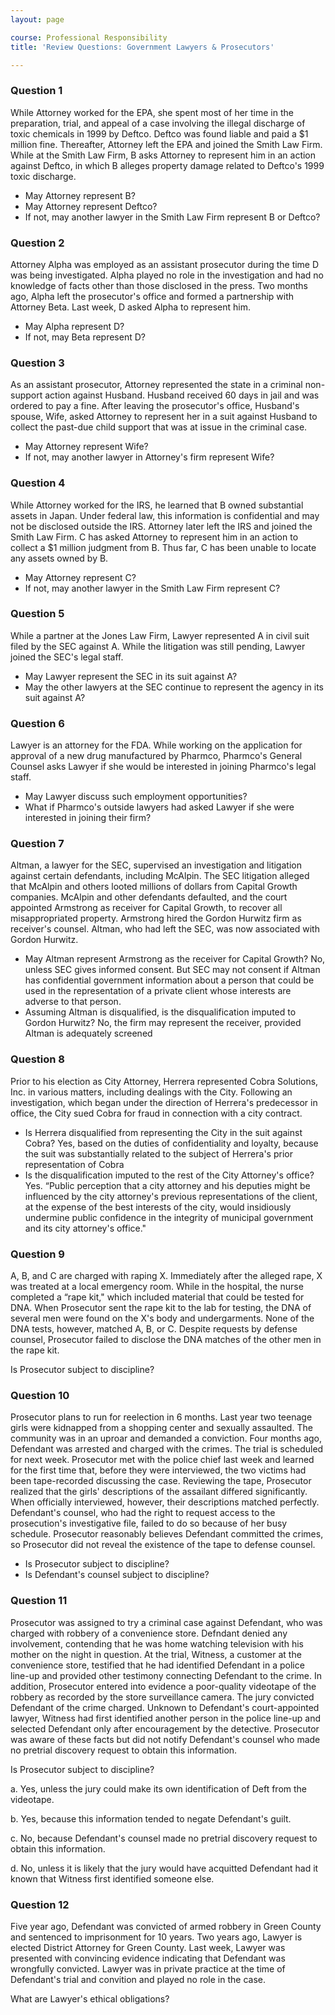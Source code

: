 ```yaml
---
layout: page

course: Professional Responsibility
title: 'Review Questions: Government Lawyers & Prosecutors'

---
```


### Question 1

While Attorney worked for the EPA, she spent most of her time in the preparation, trial, and appeal of a case involving the illegal discharge of toxic chemicals in 1999 by Deftco. Deftco was found liable and paid a $1 million fine. Thereafter, Attorney left the EPA and joined the Smith Law Firm. While at the Smith Law Firm, B asks Attorney to represent him in an action against Deftco, in which B alleges property damage related to Deftco's 1999 toxic discharge. 

- May Attorney represent B?
- May Attorney represent Deftco?
- If not, may another lawyer in the Smith Law Firm represent B or Deftco? 

### Question 2

Attorney Alpha was employed as an assistant prosecutor during the time D was being investigated. Alpha played no role in the investigation and had no knowledge of facts other than those disclosed in the press. Two months ago, Alpha left the prosecutor's office and formed a partnership with Attorney Beta. Last week, D asked Alpha to represent him.

- May Alpha represent D?
- If not, may Beta represent D?

### Question 3

As an assistant prosecutor, Attorney represented the state in a criminal non-support action against Husband. Husband received 60 days in jail and was ordered to pay a fine. After leaving the prosecutor's office, Husband's spouse, Wife, asked Attorney to represent her in a suit against Husband to collect the past-due child support that was at issue in the criminal case.
	
- May Attorney represent Wife?
- If not, may another lawyer in Attorney's firm represent Wife?

### Question 4

While Attorney worked for the IRS, he learned that B owned substantial assets in Japan. Under federal law, this information is confidential and may not be disclosed outside the IRS. Attorney later left the IRS and joined the Smith Law Firm. C has asked Attorney to represent him in an action to collect a $1 million judgment from B. Thus far, C has been unable to locate any assets owned by B. 
	
- May Attorney represent C?
- If not, may another lawyer in the Smith Law Firm represent C?

### Question 5

While a partner at the Jones Law Firm, Lawyer represented A in civil suit filed by the SEC against A. While the litigation was still pending, Lawyer joined the SEC's legal staff. 
	
- May Lawyer represent the SEC in its suit against A?
- May the other lawyers at the SEC continue to represent the agency in its suit against A?

### Question 6

Lawyer is an attorney for the FDA. While working on the application for approval of a new drug manufactured by Pharmco, Pharmco's General Counsel asks Lawyer if she would be interested in joining Pharmco's legal staff. 
	
- May Lawyer discuss such employment opportunities?
- What if Pharmco's outside lawyers had asked Lawyer if she were interested in joining their firm?

### Question 7

Altman, a lawyer for the SEC, supervised an investigation and litigation against certain defendants, including McAlpin. The SEC litigation alleged that McAlpin and others looted millions of dollars from Capital Growth companies. McAlpin and other defendants defaulted, and the court appointed Armstrong as receiver for Capital Growth, to recover all misappropriated property. Armstrong hired the Gordon Hurwitz firm as receiver's counsel. Altman, who had left the SEC, was now associated with Gordon Hurwitz. 
	
- May Altman represent Armstrong as the receiver for Capital Growth? No, unless SEC gives informed consent. But SEC may not consent if Altman has confidential government information about a person that could be used in the representation of a private client whose interests are adverse to that person. 
- Assuming Altman is disqualified, is the disqualification imputed to Gordon Hurwitz? No, the firm may represent the receiver, provided Altman is adequately screened

### Question 8

Prior to his election as City Attorney, Herrera represented Cobra Solutions, Inc. in various matters, including dealings with the City. Following an investigation, which began under the direction of Herrera's predecessor in office, the City sued Cobra for fraud in connection with a city contract. 
	
- Is Herrera disqualified from representing the City in the suit against Cobra? Yes, based on the duties of confidentiality and loyalty, because the suit was substantially related to the subject of Herrera's prior representation of Cobra
- Is the disqualification imputed to the rest of the City Attorney's office? Yes. “Public perception that a city attorney and his deputies might be influenced by the city attorney's previous representations of the client, at the expense of the best interests of the city, would insidiously undermine public confidence in the integrity of municipal government and its city attorney's office."

### Question 9

A, B, and C are charged with raping X. Immediately after the alleged rape, X was treated at a local emergency room. While in the hospital, the nurse completed a “rape kit," which included material that could be tested for DNA. When Prosecutor sent the rape kit to the lab for testing, the DNA of several men were found on the X's body and undergarments. None of the DNA tests, however, matched A, B, or C. Despite requests by defense counsel, Prosecutor failed to disclose the DNA matches of the other men in the rape kit. 

Is Prosecutor subject to discipline?

### Question 10

Prosecutor plans to run for reelection in 6 months. Last year two teenage girls were kidnapped from a shopping center and sexually assaulted. The community was in an uproar and demanded a conviction. Four months ago, Defendant was arrested and charged with the crimes. The trial is scheduled for next week. Prosecutor met with the police chief last week and learned for the first time that, before they were interviewed, the two victims had been tape-recorded discussing the case. Reviewing the tape, Prosecutor realized that the girls' descriptions of the assailant differed significantly. When officially interviewed, however, their descriptions matched perfectly. Defendant's counsel, who had the right to request access to the prosecution's investigative file, failed to do so because of her busy schedule. Prosecutor reasonably believes Defendant committed the crimes, so Prosecutor did not reveal the existence of the tape to defense counsel. 
	
- Is Prosecutor subject to discipline?
- Is Defendant's counsel subject to discipline?

### Question 11

Prosecutor was assigned to try a criminal case against Defendant, who was charged with robbery of a convenience store. Defndant denied any involvement, contending that he was home watching television with his mother on the night in question. At the trial, Witness, a customer at the convenience store, testified that he had identified Defendant in a police line-up and provided other testimony connecting Defendant to the crime. In addition, Prosecutor entered into evidence a poor-quality videotape of the robbery as recorded by the store surveillance camera. The jury convicted Defendant of the crime charged. Unknown to Defendant's court-appointed lawyer, Witness had first identified another person in the police line-up and selected Defendant only after encouragement by the detective. Prosecutor was aware of these facts but did not notify Defendant's counsel who made no pretrial discovery request to obtain this information. 

Is Prosecutor subject to discipline?
	
a. Yes, unless the jury could make its own identification of Deft from the videotape.

b. Yes, because this information tended to negate Defendant's guilt.

c. No, because Defendant's counsel made no pretrial discovery request to obtain this information.

d. No, unless it is likely that the jury would have acquitted Defendant had it known that Witness first identified someone else.

### Question 12

Five year ago, Defendant was convicted of armed robbery in Green County and sentenced to imprisonment for 10 years. Two years ago, Lawyer is elected District Attorney for Green County. Last week, Lawyer was presented with convincing evidence indicating that Defendant was wrongfully convicted. Lawyer was in private practice at the time of Defendant's trial and convition and played no role in the case. 

What are Lawyer's ethical obligations?
